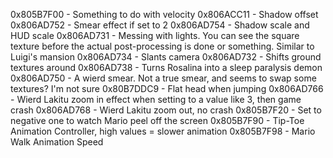 0x805B7F00 - Something to do with velocity
0x806ACC11 - Shadow offset
0x806AD752 - Smear effect if set to 2 
0x806AD754 - Shadow scale and HUD scale
0x806AD731 - Messing with lights.  You can see the square texture before the actual post-processing is done or something.  Similar to Luigi's mansion
0x806AD734 - Slants camera
0x806AD732 - Shifts ground textures around
0x806AD738 - Turns Rosalina into a sleep paralysis demon
0x806AD750 - A wierd smear.  Not a true smear, and seems to swap some textures? I'm not sure
0x80B7DDC9 - Flat head when jumping
0x806AD766 - Wierd Lakitu zoom in effect when setting to a value like 3, then game crash
0x806AD768 - Wierd Lakitu zoom out, no crash
0x805B7F20 - Set to negative one to watch Mario peel off the screen
0x805B7F90 - Tip-Toe Animation Controller, high values = slower animation
0x805B7F98 - Mario Walk Animation Speed
